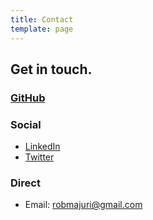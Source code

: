 ```yaml
---
title: Contact
template: page
---
```


## Get in touch.

### [GitHub](https://github.com/rmajuri)

### Social

- [LinkedIn](https://www.linkedin.com/in/robertmajuri/)
- [Twitter](https://twitter.com/rob_majuri_dev)

### Direct

- Email: [robmajuri@gmail.com](mailto:robmajuri@gmail.com)
